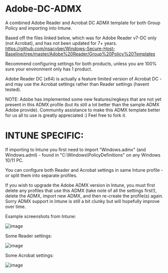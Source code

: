 # Adobe-DC-ADMX
A combined Adobe Reader and Acrobat DC ADMX template for both Group Policy and importing into Intune.

Based off the files linked below, which was for Adobe Reader v7-DC only (not Acrobat), and has not been updated for 7+ years.
https://github.com/nsacyber/Windows-Secure-Host-Baseline/tree/master/Adobe%20Reader/Group%20Policy%20Templates

Recommend configuring settings for both products, unless you are 100% sure your environment only has 1 product.

Adobe Reader DC (x64) is actually a feature limited version of Acrobat DC - and may use the Acrobat settings rather 
than Reader settings (havent tested).

NOTE: Adobe has implemented some new features/regkeys that are not yet present in this ADMX profile (but its still a lot better 
than the sample ADMX Adobe provide). 
Community assistance to make this ADMX template better for us all to use is greatly appreciated :)  Feel free to fork it. 


# INTUNE SPECIFIC:
If importing to Intune you first need to import "Windows.admx" (and Windows.adml) - found in "C:\Windows\PolicyDefinitions\" 
on any Windows 10/11 PC.

You can configure both Reader and Acrobat settings in same Intune profile - or split them into separate profiles.

If you wish to upgrade the Adobe ADMX version in Intune, you must first delete any profiles that use this ADMX (take note of 
all the settings first!), delete the ADMX, import new ADMX, and then re-create the profile(s) again.   Sorry ADMX support
in Intune is still a bit clunky but will hopefully improve over time. 


Example screenshots from Intune:

![image](https://github.com/user-attachments/assets/54ac98e3-da2c-4d19-8f78-f49c689227e3)

Some Reader settings:

![image](https://github.com/user-attachments/assets/afa9d595-6d6b-40e7-a950-15cbb67b2766)

Some Acrobat settings:

![image](https://github.com/user-attachments/assets/5fb715c5-6ccb-460b-a888-6ec73ad55337)
